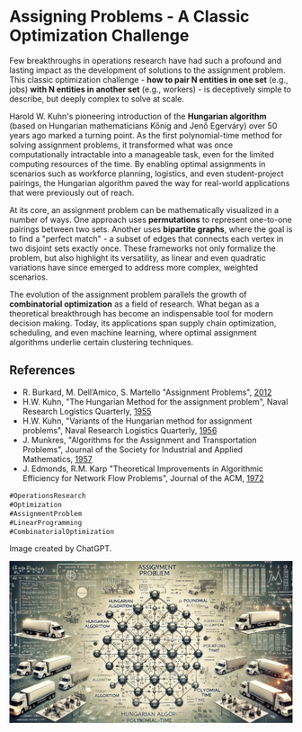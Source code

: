 # Assigning Problems - A Classic Optimization Challenge

Few breakthroughs in operations research have had such a profound and lasting impact as the development of solutions to the assignment problem. This classic optimization challenge - **how to pair N entities in one set** (e.g., jobs) **with N entities in another set** (e.g., workers) - is deceptively simple to describe, but deeply complex to solve at scale.

Harold W. Kuhn's pioneering introduction of the **Hungarian algorithm** (based on Hungarian mathematicians Kőnig and Jenő Egerváry) over 50 years ago marked a turning point. As the first polynomial-time method for solving assignment problems, it transformed what was once computationally intractable into a manageable task, even for the limited computing resources of the time. By enabling optimal assignments in scenarios such as workforce planning, logistics, and even student-project pairings, the Hungarian algorithm paved the way for real-world applications that were previously out of reach.

At its core, an assignment problem can be mathematically visualized in a number of ways. One approach uses **permutations** to represent one-to-one pairings between two sets. Another uses **bipartite graphs**, where the goal is to find a "perfect match" - a subset of edges that connects each vertex in two disjoint sets exactly once. These frameworks not only formalize the problem, but also highlight its versatility, as linear and even quadratic variations have since emerged to address more complex, weighted scenarios.

The evolution of the assignment problem parallels the growth of **combinatorial optimization** as a field of research. What began as a theoretical breakthrough has become an indispensable tool for modern decision making. Today, its applications span supply chain optimization, scheduling, and even machine learning, where optimal assignment algorithms underlie certain clustering techniques.


## References
+ R. Burkard, M. Dell’Amico, S. Martello "Assignment Problems", [2012](https://epubs.siam.org/doi/book/10.1137/1.9781611972238)
+ H.W. Kuhn, "The Hungarian Method for the assignment problem", Naval Research Logistics Quarterly, [1955](https://doi.org/10.1002/nav.3800020109)
+ H.W. Kuhn, "Variants of the Hungarian method for assignment problems", Naval Research Logistics Quarterly, [1956](https://doi.org/10.1002/nav.3800030404)
+ J. Munkres, "Algorithms for the Assignment and Transportation Problems", Journal of the Society for Industrial and Applied Mathematics, [1957](https://doi.org/10.1137/0105003)
+ J. Edmonds, R.M. Karp "Theoretical Improvements in Algorithmic Efficiency for Network Flow Problems", Journal of the ACM, [1972](https://doi.org/10.1145/321694.321699)


```
#OperationsResearch
#Optimization
#AssignmentProblem
#LinearProgramming
#CombinatorialOptimization
```

Image created by ChatGPT.


![Assigning Problems - A Classic Optimization Challenge](./img.webp)


